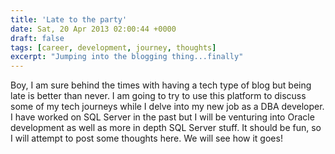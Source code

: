 ```yaml
---
title: 'Late to the party'
date: Sat, 20 Apr 2013 02:00:44 +0000
draft: false
tags: [career, development, journey, thoughts]
excerpt: "Jumping into the blogging thing...finally"
---
```


Boy, I am sure behind the times with having a tech type of blog but being late is better than never. I am going to try to use this platform to discuss some of my tech journeys while I delve into my new job as a DBA developer. I have worked on SQL Server in the past but I will be venturing into Oracle development as well as more in depth SQL Server stuff. It should be fun, so I will attempt to post some thoughts here. We will see how it goes!